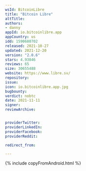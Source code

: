 ```yaml
---
wsId: BitcoinLibre
title: "Bitcoin Libre"
altTitle: 
authors:
- danny
appId: io.bitcoinlibre.app
appCountry: us
idd: 1590680702
released: 2021-10-27
updated: 2021-12-20
version: "2.0.6"
stars: 4.93846
reviews: 65
size: 30655488
website: https://www.libre.sv/
repository: 
issue: 
icon: io.bitcoinlibre.app.jpg
bugbounty: 
verdict: nobtc
date: 2021-11-11
signer: 
reviewArchive:


providerTwitter: 
providerLinkedIn: 
providerFacebook: 
providerReddit: 

redirect_from:

---
```


{% include copyFromAndroid.html %}
